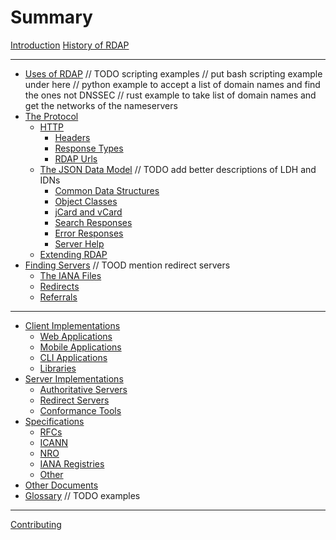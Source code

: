 # Summary

[Introduction](README.md)
[History of RDAP](misc/history.md)

---

- [Uses of RDAP](misc/uses.md)
    // TODO scripting examples
    // put bash scripting example under here
    // python example to accept a list of domain names and find the ones not DNSSEC
    // rust example to take list of domain names and get the networks of the nameservers
- [The Protocol](protocol/README.md)
    - [HTTP](protocol/http.md)
        - [Headers](protocol/headers.md)
        - [Response Types](protocol/response_types.md)
        - [RDAP Urls](protocol/rdap_urls.md)
    - [The JSON Data Model](protocol/json.md)  // TODO add better descriptions of LDH and IDNs
        - [Common Data Structures](protocol/common_data_structures.md)
        - [Object Classes](protocol/object_classes.md)
        - [jCard and vCard](protocol/jcard_and_vcard.md)
        - [Search Responses](protocol/search_responses.md)
        - [Error Responses](protocol/error_responses.md)
        - [Server Help](protocol/server_help.md)
    - [Extending RDAP](protocol/extensions.md)
- [Finding Servers](bootstrapping/README.md)
    // TOOD mention redirect servers
    - [The IANA Files](bootstrapping/iana.md)
    - [Redirects](bootstrapping/redirects.md)
    - [Referrals](bootstrapping/referrals.md)

---

- [Client Implementations](client_implementations/README.md)
    - [Web Applications](client_implementations/web_applications.md)
    - [Mobile Applications](client_implementations/mobile_applications.md)
    - [CLI Applications](client_implementations/cli_applications.md)
    - [Libraries](client_implementations/libraries.md)
- [Server Implementations](server_implementations/README.md)
    - [Authoritative Servers](server_implementations/authoritative.md)
    - [Redirect Servers](server_implementations/redirect.md)
    - [Conformance Tools](server_implementations/conformance_tools.md)
- [Specifications](specifications/README.md)
    - [RFCs](specifications/rfcs.md)
    - [ICANN](specifications/icann.md)
    - [NRO](specifications/nro.md)
    - [IANA Registries](specifications/iana.md)
    - [Other](specifications/other.md)
- [Other Documents](misc/other_documents.md)
- [Glossary](misc/glossary.md)
  // TODO examples

---

[Contributing](misc/contributing.md)
